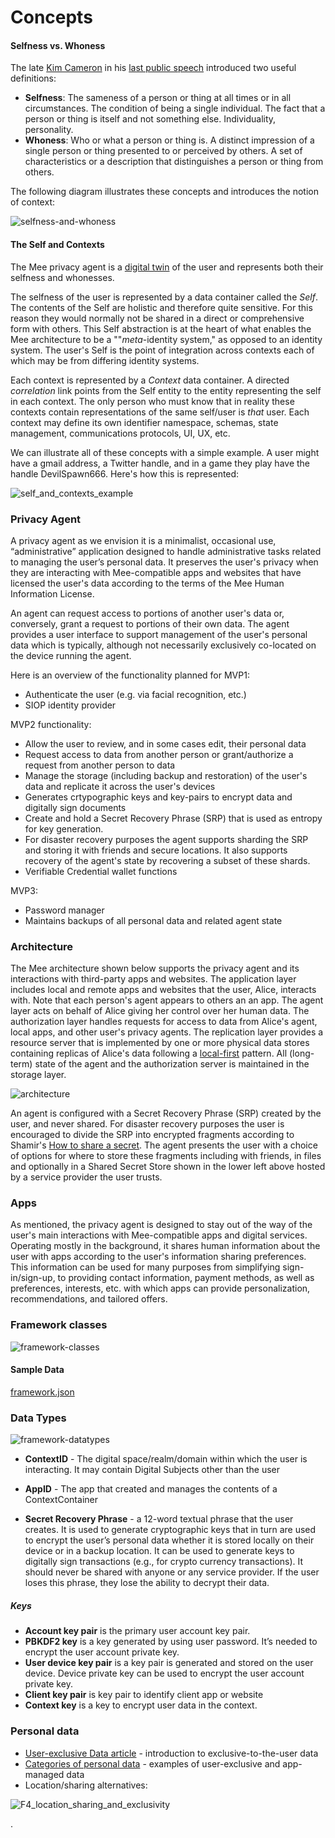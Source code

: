 # Concepts



#### Selfness vs. Whoness

The late [Kim Cameron](https://en.wikipedia.org/wiki/Kim_Cameron_(computer_scientist)) in his [last public speech](https://www.youtube.com/watch?v=9DExNTY3QAk) introduced two useful definitions:

- **Selfness**: The sameness of a person or thing at all times or in all circumstances. The condition of being a single individual. The fact that a person or thing is itself and not something else. Individuality, personality. 
- **Whoness**: Who or what a person or thing is. A distinct impression of a single person or thing presented to or perceived by others. A set of characteristics or a description that distinguishes a person or thing from others. 

The following diagram illustrates these concepts and introduces the notion of context:

 ![selfness-and-whoness](./images/selfness-and-whoness.png)



#### The Self and Contexts

The Mee privacy agent is a [digital twin](https://en.wikipedia.org/wiki/Digital_twin) of the user and represents both their selfness and whonesses.

The selfness of the user is represented by a data container called the *Self*. The contents of the Self are holistic and therefore quite sensitive. For this reason they would normally not be shared in a direct or comprehensive form with others. This Self abstraction is at the heart of what enables the Mee architecture to be a ""*meta*-identity system," as opposed to an identity system. The user's Self is the point of integration across contexts each of which may be from differing identity systems. 

Each context is represented by a *Context* data container. A directed *correlation* link points from the Self entity to the entity representing the self in each context. The only person who must know that in reality these contexts contain representations of the same self/user is *that* user. Each context may define its own identifier namespace, schemas, state management, communications protocols, UI, UX, etc. 

We can illustrate all of these concepts with a simple example. A user might have a gmail address, a Twitter handle, and in a game they play have the handle DevilSpawn666. Here's how this is represented:

![self_and_contexts_example](./images/self_and_contexts_example.png)

### Privacy Agent

A privacy agent as we envision it is a minimalist, occasional use, “administrative” application designed to handle administrative tasks related to managing the user’s personal data. It preserves the user's privacy when they are interacting with Mee-compatible apps and websites that have licensed the user's data according to the terms of the Mee Human Information License. 

An agent can request access to portions of another user's data or, conversely, grant a request to portions of their own data. The agent provides a user interface to support management of the user's personal data which is typically, although not necessarily exclusively co-located on the device running the agent. 

Here is an overview of the functionality planned for MVP1:

- Authenticate the user (e.g. via facial recognition, etc.)
- SIOP identity provider

MVP2 functionality:

- Allow the user to review, and in some cases edit, their personal data
- Request access to data from another person or grant/authorize a request from another person to data
- Manage the storage (including backup and restoration) of the user's data and replicate it across the user's devices
- Generates crtypographic keys and key-pairs to encrypt data and digitally sign documents
- Create and hold a Secret Recovery Phrase (SRP) that is used as entropy for key generation.
- For disaster recovery purposes the agent supports sharding the SRP and storing it with friends and secure locations. It also supports recovery of the agent's state by recovering a subset of these shards. 
- Verifiable Credential wallet functions

MVP3:

- Password manager
- Maintains backups of all personal data and related agent state

### Architecture

The Mee architecture shown below supports the privacy agent and its interactions with third-party apps and websites. The application layer includes local and remote apps and websites that the user, Alice, interacts with. Note that each person's agent appears to others an an app. The agent layer acts on behalf of Alice giving her control over her human data. The authorization layer handles requests for access to data from Alice's agent, local apps, and other user's privacy agents. The replication layer provides a resource server that is implemented by one or more physical data stores containing replicas of Alice's data following a [local-first](https://www.inkandswitch.com/local-first/) pattern. All (long-term) state of the agent and the authorization server is maintained in the storage layer.

![architecture](./images/architecture.png)

An agent is configured with a Secret Recovery Phrase (SRP) created by the user, and never shared. For disaster recovery purposes the user is encouraged to divide the SRP into encrypted fragments according to Shamir's [How to share a secret](https://dl.acm.org/doi/10.1145/359168.359176). The agent presents the user with a choice of options for where to store these fragments including with friends, in files and optionally in a Shared Secret Store shown in the lower left above hosted by a service provider the user trusts.

### Apps

As mentioned, the privacy agent is designed to stay out of the way of the user's main interactions with Mee-compatible apps and digital services. Operating mostly in the background, it shares human information about the user with apps according to the user's information sharing preferences. This information can be used for many purposes from simplifying sign-in/sign-up, to providing contact information, payment methods, as well as preferences, interests, etc. with which apps can provide personalization, recommendations, and tailored offers. 

### Framework classes

![framework-classes](./images/framework-classes.png)

#### Sample Data

[framework.json](framework.json)

### Data Types

![framework-datatypes](./images/framework-datatypes.png)

- **ContextID** - The digital space/realm/domain within which the user is interacting. It may contain Digital Subjects other than the user
- **AppID** - The app that created and manages the contents of a ContextContainer

- **Secret Recovery Phrase** - a 12-word textual phrase that the user creates. It is used to generate cryptographic keys that in turn are used to encrypt the user’s personal data whether it is stored locally on their device or in a backup location. It can be used to generate keys to digitally sign transactions (e.g., for crypto currency transactions). It should never be shared with anyone or any service provider. If the user loses this phrase, they lose the ability to decrypt their data. 

##### Keys

* **Account key pair** is the primary user account key pair.
* **PBKDF2 key** is a key generated by using user password. It’s needed to encrypt the user account private key.
* **User device key pair** is a key pair is generated and stored on the user device. Device private key can be used to encrypt the user account private key.
* **Client key pair** is key pair to identify client app or website
* **Context key** is a key to encrypt user data in the context.

### Personal data

* [User-exclusive Data article](https://medium.com/meefound/exclusive-self-ownership-9917cb6bdd8c) - introduction to exclusive-to-the-user data
* [Categories of personal data](https://docs.google.com/spreadsheets/d/11F-V793seAon7xqFX2HEqeFhHvxttEUMkKSOrbM0ptc/edit#gid=0) - examples of user-exclusive and app-managed data
* Location/sharing alternatives: 

![F4_location_sharing_and_exclusivity](./images/F4_location_sharing_and_exclusivity.png)

.